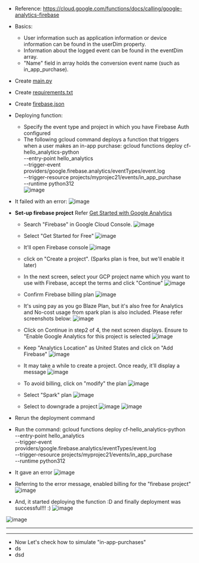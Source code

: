 - Reference: https://cloud.google.com/functions/docs/calling/google-analytics-firebase

- Basics: 
  - User information such as application information or device information can be found in the userDim property.
  - Information about the logged event can be found in the eventDim array.
  - "Name" field in array holds the conversion event name (such as in_app_purchase).

- Create [main.py](https://github.com/Ajit1279/GCP_Learning/blob/main/20240204_CldFunctions/20240211_Python/0211_Firebs/0211_Analytics/main.py)
- Create [requirements.txt](https://github.com/Ajit1279/GCP_Learning/blob/main/20240204_CldFunctions/20240211_Python/0211_Firebs/0211_Analytics/requirements.txt)
- Create [firebase.json](https://github.com/Ajit1279/GCP_Learning/blob/main/20240204_CldFunctions/20240211_Python/0211_Firebs/0211_Analytics/firebase.json)

- Deploying function:
  - Specify the event type and project in which you have Firebase Auth configured
  - The following gcloud command deploys a function that triggers when a user makes an in-app purchase:
      gcloud functions deploy cf-hello_analytics-python \
      --entry-point  hello_analytics \
      --trigger-event providers/google.firebase.analytics/eventTypes/event.log \
      --trigger-resource projects/myprojec21/events/in_app_purchase \
      --runtime python312     
![image](https://github.com/Ajit1279/GCP_Learning/assets/81754034/6aac2411-edf4-42d3-aac9-5ef124629a42)

- It failed with an error:
![image](https://github.com/Ajit1279/GCP_Learning/assets/81754034/cd476250-89c5-4bba-afc4-9c23a59c3a44)

- **Set-up firebase project** Refer [Get Started with Google Analytics](https://firebase.google.com/docs/analytics/get-started?platform=web)
  - Search "Firebase" in Google Cloud Console.
![image](https://github.com/Ajit1279/GCP_Learning/assets/81754034/1f5ff2c1-5218-4abd-9960-719cf4ee6ffd)

  - Select "Get Started for Free"
![image](https://github.com/Ajit1279/GCP_Learning/assets/81754034/c0e47c25-f3d8-478a-86a1-5ebd504524e1)

  - It'll open Firebase console
![image](https://github.com/Ajit1279/GCP_Learning/assets/81754034/7077ffb4-1a62-484d-8001-f4c56ca787ac)

  - click on "Create a project". (Sparks plan is free, but we'll enable it later)
  - In the next screen, select your GCP project name which you want to use with Firebase, accept the terms and click "Continue"
![image](https://github.com/Ajit1279/GCP_Learning/assets/81754034/49318f34-5397-45a1-bbf2-08c8b077b1f1)

  - Confirm Firebase billing plan
![image](https://github.com/Ajit1279/GCP_Learning/assets/81754034/11bd134c-71f1-41fc-94ec-3ec933726312)

  - It's using pay as you go Blaze Plan, but it's also free for Analytics and No-cost usage from spark plan is also included. Please refer screenshots below:
![image](https://github.com/Ajit1279/GCP_Learning/assets/81754034/e4090b9f-9cd0-4a10-af3e-2275eb661a07)

  - Click on Continue in step2 of 4, the next screen displays. Ensure to "Enable Google Analytics for this project is selected
![image](https://github.com/Ajit1279/GCP_Learning/assets/81754034/79a79f92-6dbe-453f-929b-cc64e78c0cff)

  - Keep "Analytics Location" as United States and click on "Add Firebase"
![image](https://github.com/Ajit1279/GCP_Learning/assets/81754034/ba15d1c1-4164-430c-b7ec-6fe125f4385b)

  - It may take a while to create a project. Once ready, it'll display a message
![image](https://github.com/Ajit1279/GCP_Learning/assets/81754034/e963a8fc-5a12-4462-9de1-c9bce57abcfb)

  - To avoid billing, click on "modify" the plan
![image](https://github.com/Ajit1279/GCP_Learning/assets/81754034/d0a5cc83-da1a-4ced-8f24-dab9b942faea)

  - Select "Spark" plan
![image](https://github.com/Ajit1279/GCP_Learning/assets/81754034/6a30738d-a4b5-4b52-8573-290849e49697)

  - Select to downgrade a project
![image](https://github.com/Ajit1279/GCP_Learning/assets/81754034/51079b81-217e-4c5a-b39d-2a491d42e2a4)
![image](https://github.com/Ajit1279/GCP_Learning/assets/81754034/15610122-42c2-4b5a-aa6f-fc8690505d8d)

-  Rerun the deployment command
  - Run the command:
    gcloud functions deploy cf-hello_analytics-python \
      --entry-point  hello_analytics \
      --trigger-event providers/google.firebase.analytics/eventTypes/event.log \
      --trigger-resource projects/myprojec21/events/in_app_purchase \
      --runtime python312

  - It gave an error
![image](https://github.com/Ajit1279/GCP_Learning/assets/81754034/ab570f0c-6800-4e88-b9f8-64790700bf17)

  - Referring to the error message, enabled billing for the "firebase project"
![image](https://github.com/Ajit1279/GCP_Learning/assets/81754034/74d2e250-951b-4e7d-bc6e-b153f75fe32b)
 
  - And, it started deploying the function :D and finally deployment was successful!!! :)
![image](https://github.com/Ajit1279/GCP_Learning/assets/81754034/9997c163-3bca-4af4-a02d-720cb9b2ee74)

![image](https://github.com/Ajit1279/GCP_Learning/assets/81754034/121cbb25-43bd-4cbd-b121-ebc9d598f7e7)

   
--------------------------------------------
---------------------------------------------
- Now Let's check how to simulate "in-app-purchases" 
- ds
- dsd

 

